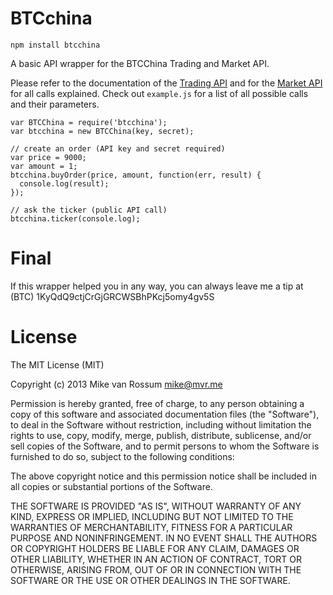 # BTCchina

    npm install btcchina

A basic API wrapper for the BTCChina Trading and Market API. 

Please refer to the documentation of the [Trading API](http://btcchina.org/api-trade-documentation-en) and for the [Market API](http://btcchina.org/api-market-data-documentation-en) for all calls explained. Check out `example.js` for a list of all possible calls and their parameters.

    var BTCChina = require('btcchina');
    var btcchina = new BTCChina(key, secret);

    // create an order (API key and secret required)
    var price = 9000;
    var amount = 1;
    btcchina.buyOrder(price, amount, function(err, result) {
      console.log(result);
    });

    // ask the ticker (public API call)
    btcchina.ticker(console.log);

# Final

If this wrapper helped you in any way, you can always leave me a tip at (BTC) 1KyQdQ9ctjCrGjGRCWSBhPKcj5omy4gv5S

# License

The MIT License (MIT)

Copyright (c) 2013 Mike van Rossum mike@mvr.me

Permission is hereby granted, free of charge, to any person obtaining a copy of this software and associated documentation files (the "Software"), to deal in the Software without restriction, including without limitation the rights to use, copy, modify, merge, publish, distribute, sublicense, and/or sell copies of the Software, and to permit persons to whom the Software is furnished to do so, subject to the following conditions:

The above copyright notice and this permission notice shall be included in all copies or substantial portions of the Software.

THE SOFTWARE IS PROVIDED "AS IS", WITHOUT WARRANTY OF ANY KIND, EXPRESS OR IMPLIED, INCLUDING BUT NOT LIMITED TO THE WARRANTIES OF MERCHANTABILITY, FITNESS FOR A PARTICULAR PURPOSE AND NONINFRINGEMENT. IN NO EVENT SHALL THE AUTHORS OR COPYRIGHT HOLDERS BE LIABLE FOR ANY CLAIM, DAMAGES OR OTHER LIABILITY, WHETHER IN AN ACTION OF CONTRACT, TORT OR OTHERWISE, ARISING FROM, OUT OF OR IN CONNECTION WITH THE SOFTWARE OR THE USE OR OTHER DEALINGS IN THE SOFTWARE.